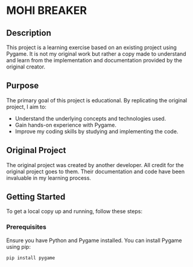 # MOHI BREAKER

## Description

This project is a learning exercise based on an existing project using Pygame. It is not my original work but rather a copy made to understand and learn from the implementation and documentation provided by the original creator.

## Purpose

The primary goal of this project is educational. By replicating the original project, I aim to:
- Understand the underlying concepts and technologies used.
- Gain hands-on experience with Pygame.
- Improve my coding skills by studying and implementing the code.

## Original Project

The original project was created by another developer. All credit for the original project goes to them. Their documentation and code have been invaluable in my learning process.

## Getting Started

To get a local copy up and running, follow these steps:

### Prerequisites

Ensure you have Python and Pygame installed. You can install Pygame using pip:

```bash
pip install pygame
